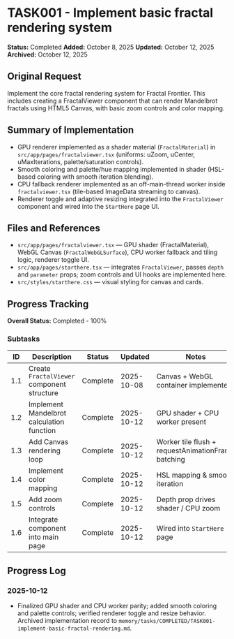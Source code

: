 # TASK001 - Implement basic fractal rendering system

**Status:** Completed
**Added:** October 8, 2025
**Updated:** October 12, 2025
**Archived:** October 12, 2025

## Original Request

Implement the core fractal rendering system for Fractal Frontier. This includes creating a FractalViewer component that can render Mandelbrot fractals using HTML5 Canvas, with basic zoom controls and color mapping.

## Summary of Implementation

- GPU renderer implemented as a shader material (`FractalMaterial`) in `src/app/pages/fractalviewer.tsx` (uniforms: uZoom, uCenter, uMaxIterations, palette/saturation controls).
- Smooth coloring and palette/hue mapping implemented in shader (HSL-based coloring with smooth iteration blending).
- CPU fallback renderer implemented as an off-main-thread worker inside `fractalviewer.tsx` (tile-based ImageData streaming to canvas).
- Renderer toggle and adaptive resizing integrated into the `FractalViewer` component and wired into the `StartHere` page UI.

## Files and References

- `src/app/pages/fractalviewer.tsx` — GPU shader (FractalMaterial), WebGL Canvas (`FractalWebGLSurface`), CPU worker fallback and tiling logic, renderer toggle UI.
- `src/app/pages/starthere.tsx` — integrates `FractalViewer`, passes `depth` and `parameter` props; zoom controls and UI hooks are implemented here.
- `src/styles/starthere.css` — visual styling for canvas and cards.

## Progress Tracking

**Overall Status:** Completed - 100%

### Subtasks

| ID  | Description                                   | Status   | Updated    | Notes |
| --- | --------------------------------------------- | -------- | ---------- | ----- |
| 1.1 | Create `FractalViewer` component structure   | Complete | 2025-10-08 | Canvas + WebGL container implemented |
| 1.2 | Implement Mandelbrot calculation function     | Complete | 2025-10-12 | GPU shader + CPU worker present      |
| 1.3 | Add Canvas rendering loop                     | Complete | 2025-10-12 | Worker tile flush + requestAnimationFrame batching |
| 1.4 | Implement color mapping                       | Complete | 2025-10-12 | HSL mapping & smooth iteration       |
| 1.5 | Add zoom controls                             | Complete | 2025-10-12 | Depth prop drives shader / CPU zoom  |
| 1.6 | Integrate component into main page            | Complete | 2025-10-12 | Wired into `StartHere` page          |

## Progress Log

### 2025-10-12

- Finalized GPU shader and CPU worker parity; added smooth coloring and palette controls; verified renderer toggle and resize behavior. Archived implementation record to `memory/tasks/COMPLETED/TASK001-implement-basic-fractal-rendering.md`.
